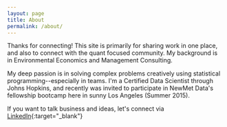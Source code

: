 ```yaml
---
layout: page
title: About
permalink: /about/
---
```



Thanks for connecting! This site is primarily for sharing work in one place, and also to connect with the quant focused community. My background is in Environmental Economics and Management Consulting.

My deep passion is in solving complex problems creatively using statistical programming--especially in teams. I'm a Certified Data Scientist through Johns Hopkins, and recently was invited to participate in NewMet Data's fellowship bootcamp here in sunny Los Angeles (Summer 2015).

If you want to talk business and ideas, let's connect via [LinkedIn](https://www.linkedin.com/in/zecca){:target="_blank"}
